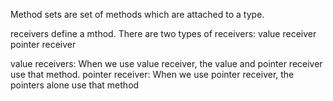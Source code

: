 Method sets are set of methods which are attached to a type.

receivers define a mthod.
There are two types of receivers:
    value receiver
    pointer receiver

value receivers:
    When we use value receiver, the value and pointer receiver use that method.
pointer receiver:
    When we use pointer receiver, the pointers alone use that method

